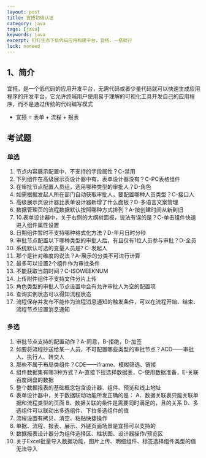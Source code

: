 ```yaml
---
layout: post
title: 宜搭初级认证
category: java
tags: [java]
keywords: java
excerpt: 钉钉生态下低代码应用构建平台，宜搭，一搭就行
lock: noneed
---
```


## 1、简介

宜搭，是一个低代码的应用开发平台，无需代码或者少量代码就可以快速生成应用程序的开发平台，它允许终端用户使用易于理解的可视化工具开发自己的应用程序，而不是通过传统的代码编写模式

- 宜搭 = 表单 + 流程 + 报表 




## 考试题

### 单选

1. 节点内容展示配置中，不支持的字段属性？C-禁用
2. 下列组件在高级展示页设计器中有，表单设计器没有？C-PC表格组件
3. 在审批节点配置人员组，选用哪种类型的审批人？D-角色
4. 如需根据发起人所在部门自动获取审批人，要配置哪种人员类型？C-接口人
5. 高级展示页设计器比表单设计器新增了什么面板？D-多语言文案管理
6. 数据管理页的流程数据默认按照哪种方式排列？A-按创建时间从新到旧
7. 10.表单设计器中，关于右侧的大纲树面板，说法有误的是？C-单击组件快速进入组件属性设置
8. 日期组件暂时不支持哪种格式化方法？D-年月日时分秒
9. 审批节点配置以下哪种类型的审批人后，有且仅有1位人员参与审批？D-全员
10. 系统默认可选的变量人员是? C-发起人
11. 那个是针对维度的说法？A-展示的分类不可进行计算
12. 最多可以设置2个组件作为审批条件
13. 不能获取当前时间？C-ISOWEEKNUM
14. 上传附件组件不支持文件分片上传
15. 角色类型的审批人节点设置中会有允许审批人为空的配置项
16. 查询实例状态可以得知流程状态
17. 流程保存并发布不能作为流程消息通知的触发条件，可以在流程开始、结束、流程节点设置消息通知

### 多选

1. 审批节点支持的配置动作？A-同意，B-拒绝，D-加签
2. 如要将流程抄送给某一人员，不可配置哪些类型的审批节点？ACD——审批人、执行人、转交人
3. 那些不属于布局类组件？CDE——iframe、模糊筛选、链接
4. 组件数据集有哪3种方式？A-直接下拉选择数据表，C-使用数据准备，E-关联百度网盘的数据
5. 整个数据报表的基础概念包含设计器、组件、预览和线上地址
6. 表单设计器中，关于数据联动功能所发正确的是：
   A、数据关联表只能关联单据和流程类型的页面
   B、数据关联的条件是需要同时满足的，且的关系
   D、多选组件可以联动出多选组件、下拉多选组件的值
7. 流程设置有拷贝、清空、粘贴快捷操作
8. 单据、流程、报表、展示、外链页面场景是宜搭可以支持的
9. 数据报表设计器分为组件选择区、柱状图、设计器操作/预览区
10. 关于Excel批量导入数据功能，图片上传、明细组件、标签选择组件类型的值无法导入

